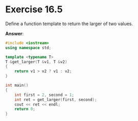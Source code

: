 # Exercise 16.5

Define a function template to return the larger of two values.

**Answer**:

```cpp
#include <iostream>
using namespace std;

template <typename T>
T &get_larger(T &v1, T &v2)
{
    return v1 > v2 ? v1 : v2;
}

int main()
{
    int first = 2, second = 1;
    int ret = get_larger(first, second);
    cout << ret << endl;
    return 0;
}
```
